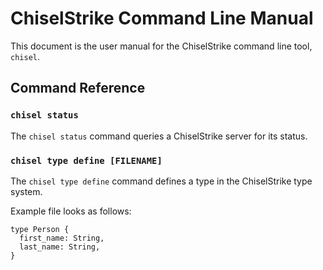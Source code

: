 # ChiselStrike Command Line Manual

This document is the user manual for the ChiselStrike command line tool, `chisel`.

## Command Reference

### `chisel status`

The `chisel status` command queries a ChiselStrike server for its status.

### `chisel type define [FILENAME]`

The `chisel type define` command defines a type in the ChiselStrike type system.

Example file looks as follows:

```
type Person {
  first_name: String,
  last_name: String,
}
```
